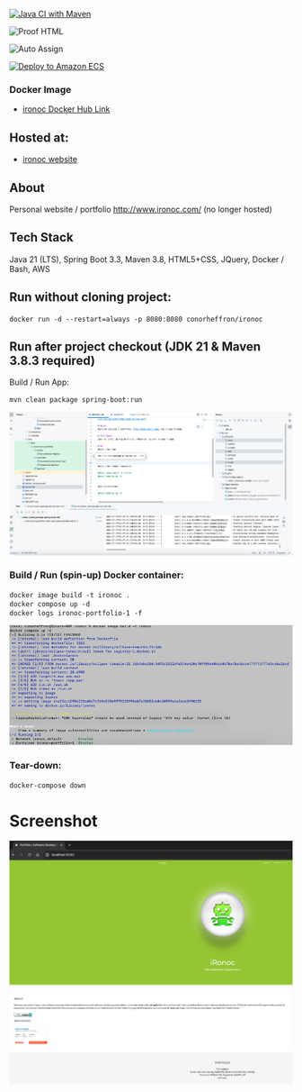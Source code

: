 [![Java CI with Maven](https://github.com/conorheffron/ironoc/actions/workflows/maven.yml/badge.svg)](https://github.com/conorheffron/ironoc/actions/workflows/maven.yml)

![Proof HTML](https://github.com/conorheffron/ironoc/actions/workflows/proof-html.yml/badge.svg)

![Auto Assign](https://github.com/conorheffron/ironoc/actions/workflows/auto-assign.yml/badge.svg)

[![Deploy to Amazon ECS](https://github.com/conorheffron/ironoc/actions/workflows/aws.yml/badge.svg)](https://github.com/conorheffron/ironoc/actions/workflows/aws.yml)

### Docker Image
- [ironoc Docker Hub Link](https://hub.docker.com/repository/docker/conorheffron/ironoc/general)

## Hosted at:
- [ironoc website](http://ironoc-lb-6a36dafeeca59581.elb.eu-north-1.amazonaws.com/)

## About
Personal website / portfolio  http://www.ironoc.com/ (no longer hosted)

## Tech Stack
Java 21 (LTS), Spring Boot 3.3, Maven 3.8, HTML5+CSS, JQuery, Docker / Bash, AWS

## Run without cloning project:
```
docker run -d --restart=always -p 8080:8080 conorheffron/ironoc
```

## Run after project checkout (JDK 21 & Maven 3.8.3 required)
Build / Run App:
```
mvn clean package spring-boot:run
```

![image](screen-grabs/IDEA-Intellj-run.png)


### Build / Run (spin-up) Docker container:
```
docker image build -t ironoc .
docker compose up -d
docker logs ironoc-portfolio-1 -f
```

![image](screen-grabs/cli-docker.png)


### Tear-down:
```
docker-compose down
```

# Screenshot
![Home](screen-grabs/home-page.png)


